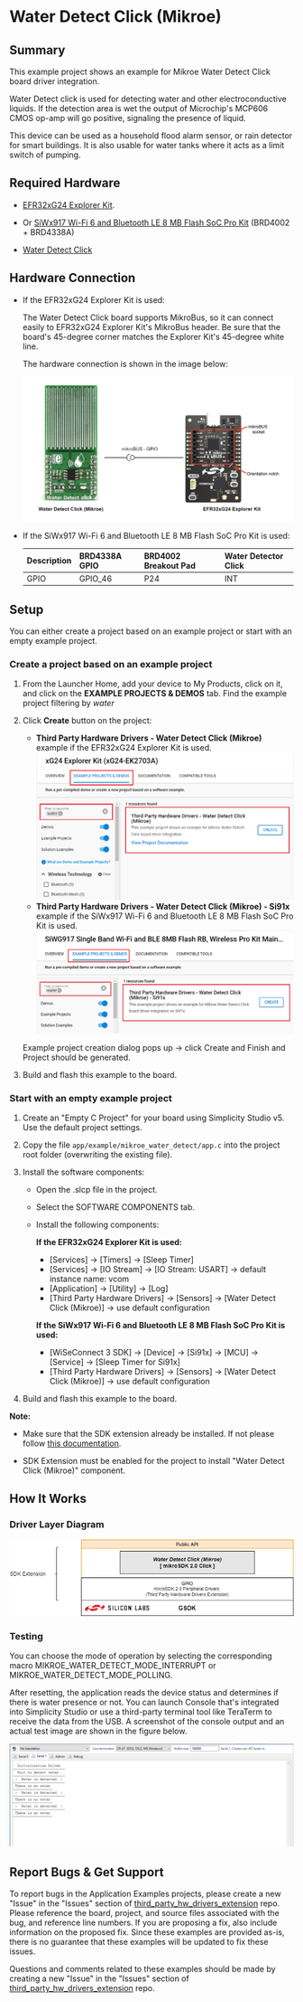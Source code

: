 # Water Detect Click (Mikroe) #

## Summary ##

This example project shows an example for Mikroe Water Detect Click board driver integration.

Water Detect click is used for detecting water and other electroconductive liquids. If the detection area is wet the output of Microchip's MCP606 CMOS op-amp will go positive, signaling the presence of liquid.

This device can be used as a household flood alarm sensor, or rain detector for smart buildings. It is also usable for water tanks where it acts as a limit switch of pumping.

## Required Hardware ##

- [EFR32xG24 Explorer Kit](https://www.silabs.com/development-tools/wireless/efr32xg24-explorer-kit?tab=overview).

- Or [SiWx917 Wi-Fi 6 and Bluetooth LE 8 MB Flash SoC Pro Kit](https://www.silabs.com/development-tools/wireless/wi-fi/siwx917-pk6031a-wifi-6-bluetooth-le-soc-pro-kit) (BRD4002 + BRD4338A)

- [Water Detect Click](https://www.mikroe.com/water-detect-click)

## Hardware Connection ##

- If the EFR32xG24 Explorer Kit is used:

  The Water Detect Click board supports MikroBus, so it can connect easily to EFR32xG24 Explorer Kit's MikroBus header. Be sure that the board's 45-degree corner matches the Explorer Kit's 45-degree white line.

  The hardware connection is shown in the image below:

  ![board](image/hardware_connection.png)

- If the SiWx917 Wi-Fi 6 and Bluetooth LE 8 MB Flash SoC Pro Kit is used:

  | Description  | BRD4338A GPIO  | BRD4002 Breakout Pad | Water Detector Click |
  | -------------| ---------------| ---------------------| -------------------- |
  | GPIO         | GPIO_46        | P24                  | INT                  |

## Setup ##

You can either create a project based on an example project or start with an empty example project.

### Create a project based on an example project ###

1. From the Launcher Home, add your device to My Products, click on it, and click on the **EXAMPLE PROJECTS & DEMOS** tab. Find the example project filtering by *water*

2. Click **Create** button on the project:

   - **Third Party Hardware Drivers - Water Detect Click (Mikroe)** example if the EFR32xG24 Explorer Kit is used.
   ![Create_example](image/create_example_1.png)
   - **Third Party Hardware Drivers - Water Detect Click (Mikroe) - Si91x** example if the SiWx917 Wi-Fi 6 and Bluetooth LE 8 MB Flash SoC Pro Kit is used.
   ![Create_example](image/create_example_2.png)

   Example project creation dialog pops up -> click Create and Finish and Project should be generated.

3. Build and flash this example to the board.

### Start with an empty example project ###

1. Create an "Empty C Project" for your board using Simplicity Studio v5. Use the default project settings.

2. Copy the file `app/example/mikroe_water_detect/app.c` into the project root folder (overwriting the existing file).

3. Install the software components:

    - Open the .slcp file in the project.

    - Select the SOFTWARE COMPONENTS tab.

    - Install the following components:

      **If the EFR32xG24 Explorer Kit is used:**

        - [Services] → [Timers] → [Sleep Timer]
        - [Services] → [IO Stream] → [IO Stream: USART] → default instance name: vcom
        - [Application] → [Utility] → [Log]
        - [Third Party Hardware Drivers] → [Sensors] → [Water Detect Click (Mikroe)] → use default configuration

      **If the SiWx917 Wi-Fi 6 and Bluetooth LE 8 MB Flash SoC Pro Kit is used:**

        - [WiSeConnect 3 SDK] → [Device] → [Si91x] → [MCU] → [Service] → [Sleep Timer for Si91x]
        - [Third Party Hardware Drivers] → [Sensors] → [Water Detect Click (Mikroe)] → use default configuration

4. Build and flash this example to the board.

**Note:**

- Make sure that the SDK extension already be installed. If not please follow [this documentation](https://github.com/SiliconLabs/third_party_hw_drivers_extension/blob/master/README.md#how-to-add-to-simplicity-studio-ide).

- SDK Extension must be enabled for the project to install "Water Detect Click (Mikroe)" component.

## How It Works ##

### Driver Layer Diagram ###

![logging_screen](image/sw_layer.png)

### Testing ###

You can choose the mode of operation by selecting the corresponding macro MIKROE_WATER_DETECT_MODE_INTERRUPT or MIKROE_WATER_DETECT_MODE_POLLING.

After resetting, the application reads the device status and determines if there is water presence or not.
You can launch Console that's integrated into Simplicity Studio or use a third-party terminal tool like TeraTerm to receive the data from the USB. A screenshot of the console output and an actual test image are shown in the figure below.

![logging_screen](image/log.png)

## Report Bugs & Get Support ##

To report bugs in the Application Examples projects, please create a new "Issue" in the "Issues" section of [third_party_hw_drivers_extension](https://github.com/SiliconLabs/third_party_hw_drivers_extension) repo. Please reference the board, project, and source files associated with the bug, and reference line numbers. If you are proposing a fix, also include information on the proposed fix. Since these examples are provided as-is, there is no guarantee that these examples will be updated to fix these issues.

Questions and comments related to these examples should be made by creating a new "Issue" in the "Issues" section of [third_party_hw_drivers_extension](https://github.com/SiliconLabs/third_party_hw_drivers_extension) repo.
